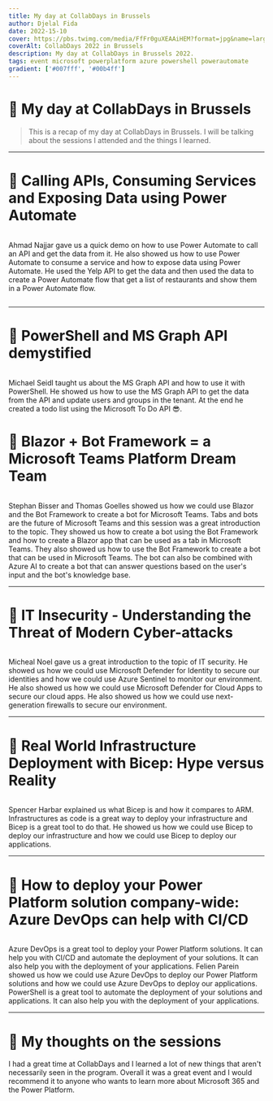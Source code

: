 ```yaml
---
title: My day at CollabDays in Brussels
author: Djelal Fida
date: 2022-15-10
cover: https://pbs.twimg.com/media/FfFr0guXEAAiHEM?format=jpg&name=large
coverAlt: CollabDays 2022 in Brussels
description: My day at CollabDays in Brussels 2022.
tags: event microsoft powerplatform azure powershell powerautomate
gradient: ['#007fff', '#00b4ff']
---
```


<script>
    import Image from '$lib/components/Image.svelte';
</script>

# 🚀 My day at CollabDays in Brussels

> This is a recap of my day at CollabDays in Brussels. I will be talking about the sessions I attended and the things I learned.

<hr />

# 📝 Calling APIs, Consuming Services and Exposing Data using Power Automate

<Image imgUrl="https://pbs.twimg.com/media/FfIQ6h8XoAEUhvJ?format=jpg&name=large" altText="Ahmad Najjar giving us a quick demo" size="small" />

Ahmad Najjar gave us a quick demo on how to use Power Automate to call an API and get the data from it. He also showed us how to use Power Automate to consume a service and how to expose data using Power Automate. He used the Yelp API to get the data and then used the data to create a Power Automate flow that get a list of restaurants and show them in a Power Automate flow.

<Image imgUrl="https://media.discordapp.net/attachments/629332173702430730/1030753308211675206/IMG_1861.jpg?width=1624&height=1218" altText="The PowerPlatform ecosystem explained" size="small" />

<hr />

# 📝 PowerShell and MS Graph API demystified

<Image imgUrl="https://media.discordapp.net/attachments/1027665764439838734/1030899882149564426/20221015_104626.jpg?width=914&height=1219" altText="Michael Seidl teaching us about MS Graph API" size="small" />

Michael Seidl taught us about the MS Graph API and how to use it with PowerShell. He showed us how to use the MS Graph API to get the data from the API and update users and groups in the tenant. At the end he created a todo list using the Microsoft To Do API 😎.

# 📝 Blazor + Bot Framework = a Microsoft Teams Platform Dream Team

<Image imgUrl="https://pbs.twimg.com/media/FfGiwbCXkAIvxvZ?format=jpg&name=large" altText="Stephan Bisser and Thomas Goelles aka the bot specialists" size="large" />

Stephan Bisser and Thomas Goelles showed us how we could use Blazor and the Bot Framework to create a bot for Microsoft Teams.
Tabs and bots are the future of Microsoft Teams and this session was a great introduction to the topic. They showed us how to create a bot using the Bot Framework and how to create a Blazor app that can be used as a tab in Microsoft Teams. They also showed us how to use the Bot Framework to create a bot that can be used in Microsoft Teams. The bot can also be combined with Azure AI to create a bot that can answer questions based on the user's input and the bot's knowledge base.

<hr />

# 📝 IT Insecurity - Understanding the Threat of Modern Cyber-attacks

<Image imgUrl="https://pbs.twimg.com/media/FfG_pCNXgAE_ump?format=jpg&name=large" altText="Michael Noel teaching us about modern techniques" size="large" />

Micheal Noel gave us a great introduction to the topic of IT security. He showed us how we could use Microsoft Defender for Identity to secure our identities and how we could use Azure Sentinel to monitor our environment. He also showed us how we could use Microsoft Defender for Cloud Apps to secure our cloud apps. He also showed us how we could use next-generation firewalls to secure our environment.

<hr />

# 📝 Real World Infrastructure Deployment with Bicep: Hype versus Reality

<Image imgUrl="https://pbs.twimg.com/media/FcS4E_KXoAEt1Q1?format=jpg&name=large" altText="Spencer Harbar giving us a lecture about Bicep and how it compares to ARM" size="medium" />

Spencer Harbar explained us what Bicep is and how it compares to ARM. Infrastructures as code is a great way to deploy your infrastructure and Bicep is a great tool to do that. He showed us how we could use Bicep to deploy our infrastructure and how we could use Bicep to deploy our applications.

<hr />

# 📝 How to deploy your Power Platform solution company-wide: Azure DevOps can help with CI/CD

<Image imgUrl="https://pbs.twimg.com/media/FfHfcQ0WIAE7MKZ?format=jpg&name=large" altText="Feline Parein
giving us a lecture about Azure DevOps and how it can help us with CI/CD" size="medium" />

Azure DevOps is a great tool to deploy your Power Platform solutions. It can help you with CI/CD and automate the deployment of your solutions. It can also help you with the deployment of your applications. Felien Parein showed us how we could use Azure DevOps to deploy our Power Platform solutions and how we could use Azure DevOps to deploy our applications. PowerShell is a great tool to automate the deployment of your solutions and applications. It can also help you with the deployment of your applications.

<hr />

# 🤔 My thoughts on the sessions

I had a great time at CollabDays and I learned a lot of new things that aren't necessarily seen in the program. Overall it was a great event and I would recommend it to anyone who wants to learn more about Microsoft 365 and the Power Platform.
